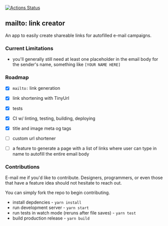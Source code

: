 [![Actions Status](https://github.com/steezeburger/mailto-link-creator/workflows/CI/badge.svg)](https://github.com/steezeburger/mailto-link-creator/actions)

## mailto: link creator
An app to easily create shareable links for autofilled e-mail campaigns.

### Current Limitations
* you'll generally still need at least one placeholder in the email body for the sender's name, something like `[YOUR NAME HERE]`

### Roadmap
- [x] `mailto:` link generation
- [x] link shortening with TinyUrl
- [x] tests
- [x] CI w/ linting, testing, building, deploying
- [x] title and image meta og tags
- [ ] custom url shortener
- [ ] a feature to generate a page with a list of links where user can type in name to autofill the entire email body


### Contributions
E-mail me if you'd like to contribute. Designers, programmers, or even those that have a feature idea should not hesitate to reach out.

You can simply fork the repo to begin contributing.
* install depdencies - `yarn install`
* run development server - `yarn start`
* run tests in watch mode (reruns after file saves) - `yarn test`
* build production release - `yarn build`
